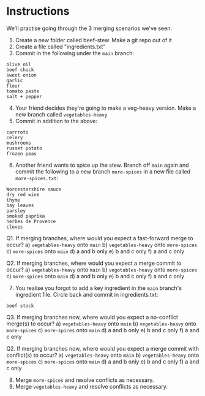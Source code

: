 # Instructions

We'll practise going through the 3 merging scenarios we've seen.

1. Create a new folder called beef-stew. Make a git repo out of it
2. Create a file called "ingredients.txt"
3. Commit in the following under the `main` branch:

```
olive oil
beef chuck
sweet onion
garlic
flour
tomato paste
salt + pepper
```

4. Your friend decides they're going to make a veg-heavy version. Make a new branch called `vegetables-heavy`
5. Commit in addition to the above:

```
carrrots
celery
mushrooms
russet potato
frozen peas
```

6. Another friend wants to spice up the stew. Branch off `main` again and commit the following to a new branch `more-spices` in a new file called `more-spices.txt`:
```
Worcestershire sauce
dry red wine
thyme
bay leaves
parsley
smoked paprika
herbes de Provence
cloves
```

Q1. If merging branches, where would you expect a fast-forward merge to occur?
a) `vegetables-heavy` onto `main`
b) `vegetables-heavy` onto `more-spices`
c) `more-spices` onto `main`
d) a and b only
e) b and c only
f) a and c only 

Q2. If merging branches, where would you expect a merge commit to occur?
a) `vegetables-heavy` onto `main`
b) `vegetables-heavy` onto `more-spices` 
c) `more-spices` onto `main`
d) a and b only
e) b and c only
f) a and c only


7. You realise you forgot to add a key ingredient in the `main` branch's ingredient file. Circle back and commit in ingredients.txt:

```
beef stock
```

Q3. If merging branches now, where would you expect a no-conflict merge(s) to occur?
a) `vegetables-heavy` onto `main`
b) `vegetables-heavy` onto `more-spices`
c) `more-spices` onto `main`
d) a and b only
e) b and c only 
f) a and c only

Q2. If merging branches now, where would you expect a merge commit with conflict(s) to occur?
a) `vegetables-heavy` onto `main`
b) `vegetables-heavy` onto `more-spices`
c) `more-spices` onto `main`
d) a and b only
e) b and c only
f) a and c only

8. Merge  `more-spices` and resolve conflicts as necessary.
9. Merge `vegetables-heavy` and resolve conflicts as necessary.
